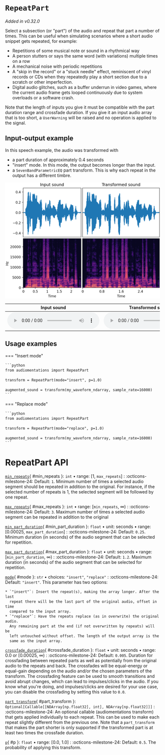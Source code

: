 # `RepeatPart`

_Added in v0.32.0_

Select a subsection (or "part") of the audio and repeat that part a number of times.
This can be useful when simulating scenarios where a short audio snippet gets
repeated, for example:

* Repetitions of some musical note or sound in a rhythmical way
* A person stutters or says the same word (with variations) multiple times on a row
* A mechanical noise with periodic repetitions
* A "skip in the record" or a "stuck needle" effect, reminiscent of vinyl records or
  CDs when they repeatedly play a short section due to a scratch or other
  imperfection.
* Digital audio glitches, such as a buffer underrun in video games,
  where the current audio frame gets looped continuously due to system overloads
  or a software crash.

Note that the length of inputs you give it must be compatible with the part
duration range and crossfade duration. If you give it an input audio array that is
too short, a `UserWarning` will be raised and no operation is applied to the signal.

## Input-output example

In this speech example, the audio was transformed with

* a part duration of approximately 0.4 seconds
* "insert" mode. In this mode, the output becomes longer than the input.
* a `SevenBandParametricEQ` part transform. This is why each repeat in the output
  has a different timbre.

![Input-output waveforms and spectrograms](RepeatPart.webp)

| Input sound                                                                           | Transformed sound                                                                           |
|---------------------------------------------------------------------------------------|---------------------------------------------------------------------------------------------|
| <audio controls><source src="../RepeatPart_input.flac" type="audio/flac"></audio> | <audio controls><source src="../RepeatPart_transformed.flac" type="audio/flac"></audio> | 

## Usage examples

=== "Insert mode"

    ```python
    from audiomentations import RepeatPart
    
    transform = RepeatPart(mode="insert", p=1.0)
    
    augmented_sound = transform(my_waveform_ndarray, sample_rate=16000)
    ```

=== "Replace mode"

    ```python
    from audiomentations import RepeatPart

    transform = RepeatPart(mode="replace", p=1.0)
    
    augmented_sound = transform(my_waveform_ndarray, sample_rate=16000)
    ```

# RepeatPart API

[`min_repeats`](#min_repeats){ #min_repeats }: `int` • range: [1, `max_repeats`]
:   :octicons-milestone-24: Default: `1`. Minimum number of times a selected audio
  segment should be repeated in addition to the original. For instance, if the selected
  number of repeats is 1, the selected segment will be followed by one repeat.

[`max_repeats`](#max_repeats){ #max_repeats }: `int` • range: [`min_repeats`, ∞)
:   :octicons-milestone-24: Default: `3`. Maximum number of times a selected audio
  segment can be repeated in addition to the original

[`min_part_duration`](#min_part_duration){ #min_part_duration }: `float` • unit: seconds • range: [0.00025, `max_part_duration`]
:   :octicons-milestone-24: Default: `0.25`. Minimum duration (in seconds) of the audio
  segment that can be selected for repetition.

[`max_part_duration`](#max_part_duration){ #max_part_duration }: `float` • unit: seconds • range: [`min_part_duration`, ∞)
:   :octicons-milestone-24: Default: `1.2`. Maximum duration (in seconds) of the audio
  segment that can be selected for repetition.

[`mode`](#mode){ #mode }: `str` • choices: `"insert"`, `"replace"`
:   :octicons-milestone-24: Default: `"insert"`. This parameter has two options:

    * `"insert"`: Insert the repeat(s), making the array longer. After the last
      repeat there will be the last part of the original audio, offset in time
      compared to the input array.
    * `"replace"`: Have the repeats replace (as in overwrite) the original audio.
      Any remaining part at the end (if not overwritten by repeats) will be
      left untouched without offset. The length of the output array is the
      same as the input array.

[`crossfade_duration`](#crossfade_duration){ #crossfade_duration }: `float` • unit: seconds • range: 0.0 or [0.00025, ∞)
:   :octicons-milestone-24: Default: `0.005`. Duration for crossfading between repeated
  parts as well as potentially from the original audio to the repeats and back.
  The crossfades will be equal-energy or equal-gain depending on the audio and/or the
  chosen parameters of the transform. The crossfading feature can be used to smooth
  transitions and avoid abrupt changes, which can lead to impulses/clicks in the audio.
  If you know what you're doing, and impulses/clicks are desired for your use case,
  you can disable the crossfading by setting this value to `0.0`.

[`part_transform`](#part_transform){ #part_transform }: `Optional[Callable[[NDArray[np.float32], int], NDArray[np.float32]]]`
:   :octicons-milestone-24: An optional callable (audiomentations transform) that
  gets applied individually to each repeat. This can be used to make each
  repeat slightly different from the previous one. Note that a `part_transform`
  that makes the part shorter is only supported if the transformed part is at
  least two times the crossfade duration.

[`p`](#p){ #p }: `float` • range: [0.0, 1.0]
:   :octicons-milestone-24: Default: `0.5`. The probability of applying this transform.
